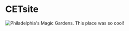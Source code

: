 # CETsite
![Philadelphia's Magic Gardens. This place was so cool!](/assets/images/philly-magic-gardens.jpg "Philadelphia's Magic Gardens")

